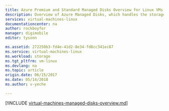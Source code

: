 ```yaml
---
title: Azure Premium and Standard Managed Disks Overview for Linux VMs| Azure
description: Overview of Azure Managed Disks, which handles the storage accounts for you when using Azure Linux VMs
services: virtual-machines-linux
documentationcenter: na
author: rockboyfor
manager: digimobile
editor: tysonn

ms.assetid: 272250b3-fd4e-41d2-8e34-fd8cc341ec87
ms.service: virtual-machines-linux
ms.workload: storage
ms.tgt_pltfrm: vm-linux
ms.devlang: na
ms.topic: article
origin.date: 06/15/2017
ms.date: 05/14/2018
ms.author: v-yeche

---
```

[!INCLUDE [virtual-machines-managed-disks-overview.md](../../../includes/virtual-machines-managed-disks-overview.md)]

<!--The parent file of includes file of virtual-machines-managed-disks-overview.md-->
<!--ms.date:05/14/2017-->
<!--Update_Description: update meta properties -->